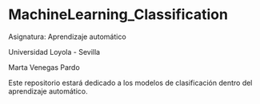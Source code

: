 # MachineLearning_Classification

Asignatura: Aprendizaje automático

Universidad Loyola - Sevilla

Marta Venegas Pardo

Este repositorio estará dedicado a los modelos de clasificación dentro del aprendizaje automático.

